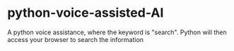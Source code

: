# python-voice-assisted-AI
A python voice assistance, where the keyword is "search". Python will then access your browser to search the information
